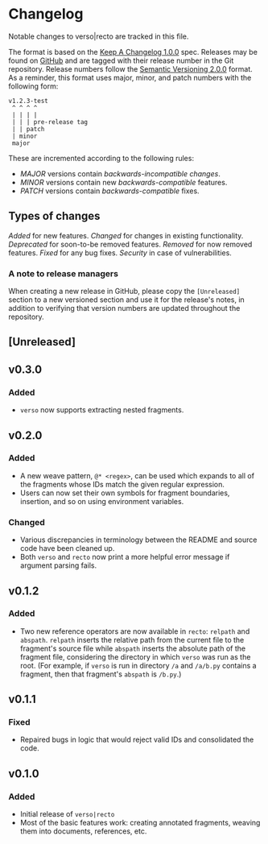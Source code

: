 # Changelog

Notable changes to verso|recto are tracked in this file.

The format is based on the [Keep A Changelog 1.0.0](https://keepachangelog.com/en/1.0.0/) spec.
Releases may be found on [GitHub](https://github.com/nickpascucci/verso/releases/) and are tagged with
their release number in the Git repository. Release numbers follow the [Semantic Versioning
2.0.0](https://semver.org/) format. As a reminder, this format uses major, minor, and patch numbers
with the following form:

```
v1.2.3-test
 ^ ^ ^ ^
 | | | |
 | | | pre-release tag
 | | patch
 | minor
 major
```

These are incremented according to the following rules:

- *MAJOR* versions contain *backwards-incompatible changes*.
- *MINOR* versions contain new *backwards-compatible* features.
- *PATCH* versions contain *backwards-compatible* fixes.

## Types of changes

_Added_ for new features.
_Changed_ for changes in existing functionality.
_Deprecated_ for soon-to-be removed features.
_Removed_ for now removed features.
_Fixed_ for any bug fixes.
_Security_ in case of vulnerabilities.

### A note to release managers

When creating a new release in GitHub, please copy the `[Unreleased]` section to a new versioned
section and use it for the release's notes, in addition to verifying that version numbers are
updated throughout the repository.

## [Unreleased]

## v0.3.0

### Added

- `verso` now supports extracting nested fragments.

## v0.2.0

### Added

- A new weave pattern, `@* <regex>`, can be used which expands to all of the fragments whose IDs
  match the given regular expression.
- Users can now set their own symbols for fragment boundaries, insertion, and so on using
  environment variables. 

### Changed

- Various discrepancies in terminology between the README and source code have been cleaned up.
- Both `verso` and `recto` now print a more helpful error message if argument parsing fails.

## v0.1.2

### Added

- Two new reference operators are now available in `recto`: `relpath` and
  `abspath`. `relpath` inserts the relative path from the current file to the
  fragment's source file while `abspath` inserts the absolute path of the
  fragment file, considering the directory in which `verso` was run as the
  root. (For example, if `verso` is run in directory `/a` and `/a/b.py` contains
  a fragment, then that fragment's `abspath` is `/b.py`.)

## v0.1.1

### Fixed

- Repaired bugs in logic that would reject valid IDs and consolidated the code.

## v0.1.0

### Added
- Initial release of `verso|recto`
- Most of the basic features work: creating annotated fragments, weaving them
  into documents, references, etc.
